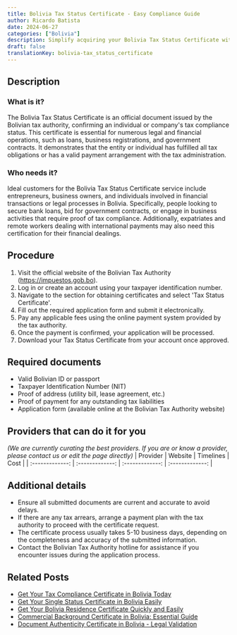 ```yaml
---
title: Bolivia Tax Status Certificate - Easy Compliance Guide
author: Ricardo Batista
date: 2024-06-27
categories: ["Bolivia"]
description: Simplify acquiring your Bolivia Tax Status Certificate with our comprehensive guide. For individuals and businesses ensuring tax compliance.
draft: false
translationKey: bolivia-tax_status_certificate
---
```


## Description
### What is it?
The Bolivia Tax Status Certificate is an official document issued by the Bolivian tax authority, confirming an individual or company's tax compliance status. This certificate is essential for numerous legal and financial operations, such as loans, business registrations, and government contracts. It demonstrates that the entity or individual has fulfilled all tax obligations or has a valid payment arrangement with the tax administration.

### Who needs it?
Ideal customers for the Bolivia Tax Status Certificate service include entrepreneurs, business owners, and individuals involved in financial transactions or legal processes in Bolivia. Specifically, people looking to secure bank loans, bid for government contracts, or engage in business activities that require proof of tax compliance. Additionally, expatriates and remote workers dealing with international payments may also need this certification for their financial dealings.

## Procedure

1. Visit the official website of the Bolivian Tax Authority (https://impuestos.gob.bo).
2. Log in or create an account using your taxpayer identification number.
3. Navigate to the section for obtaining certificates and select 'Tax Status Certificate'.
4. Fill out the required application form and submit it electronically.
5. Pay any applicable fees using the online payment system provided by the tax authority.
6. Once the payment is confirmed, your application will be processed.
7. Download your Tax Status Certificate from your account once approved.


## Required documents

- Valid Bolivian ID or passport
- Taxpayer Identification Number (NIT)
- Proof of address (utility bill, lease agreement, etc.)
- Proof of payment for any outstanding tax liabilities
- Application form (available online at the Bolivian Tax Authority website)


## Providers that can do it for you
_(We are currently curating the best providers. If you are or know a provider, please contact us or edit the page directly)_
| Provider        |     Website     |     Timelines    |       Cost      |
| :-------------: | :-------------: |  :-------------: | :-------------: |

## Additional details

- Ensure all submitted documents are current and accurate to avoid delays.
- If there are any tax arrears, arrange a payment plan with the tax authority to proceed with the certificate request.
- The certificate process usually takes 5-10 business days, depending on the completeness and accuracy of the submitted information.
- Contact the Bolivian Tax Authority hotline for assistance if you encounter issues during the application process.




## Related Posts

- [Get Your Tax Compliance Certificate in Bolivia Today](https://tramitit.com/guides/bolivia/tax_compliance_certificate/)
- [Get Your Single Status Certificate in Bolivia Easily](https://tramitit.com/guides/bolivia/single_status_certificate/)
- [Get Your Bolivia Residence Certificate Quickly and Easily](https://tramitit.com/guides/bolivia/residence_certificate/)
- [Commercial Background Certificate in Bolivia: Essential Guide](https://tramitit.com/guides/bolivia/commercial_background_certificate/)
- [Document Authenticity Certificate in Bolivia - Legal Validation](https://tramitit.com/guides/bolivia/document_authenticity_certificate/)